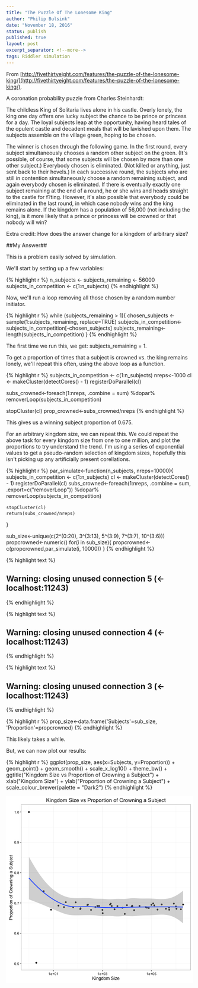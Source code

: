 ```yaml
---
title: "The Puzzle Of The Lonesome King"
author: "Philip Bulsink"
date: "November 18, 2016"
status: publish
published: true
layout: post
excerpt_separator: <!--more-->
tags: Riddler simulation
---
```

 

 
From [http://fivethirtyeight.com/features/the-puzzle-of-the-lonesome-king/](http://fivethirtyeight.com/features/the-puzzle-of-the-lonesome-king/).
 
A coronation probability puzzle from Charles Steinhardt:
 
The childless King of Solitaria lives alone in his castle. Overly lonely, the king one day offers one lucky subject the chance to be prince or princess for a day. The loyal subjects leap at the opportunity, having heard tales of the opulent castle and decadent meals that will be lavished upon them. The subjects assemble on the village green, hoping to be chosen.
 
The winner is chosen through the following game. In the first round, every subject simultaneously chooses a random other subject on the green. (It's possible, of course, that some subjects will be chosen by more than one other subject.) Everybody chosen is eliminated. (Not killed or anything, just sent back to their hovels.) In each successive round, the subjects who are still in contention simultaneously choose a random remaining subject, and again everybody chosen is eliminated. If there is eventually exactly one subject remaining at the end of a round, he or she wins and heads straight to the castle for f?ting. However, it's also possible that everybody could be eliminated in the last round, in which case nobody wins and the king remains alone. If the kingdom has a population of 56,000 (not including the king), is it more likely that a prince or princess will be crowned or that nobody will win?
 
Extra credit: How does the answer change for a kingdom of arbitrary size?
 
##My Answer##
 
This is a problem easily solved by simulation.
 
We'll start by setting up a few variables:

{% highlight r %}
n_subjects <- subjects_remaining <- 56000
subjects_in_competition <- c(1:n_subjects)
{% endhighlight %}
 
Now, we'll run a loop removing all those chosen by a random number initiator.
 

{% highlight r %}
while (subjects_remaining > 1){
    chosen_subjects <- sample(1:subjects_remaining, replace=TRUE)
    subjects_in_competition<-subjects_in_competition[-chosen_subjects]
    subjects_remaining<-length(subjects_in_competition)
}
{% endhighlight %}
 
The first time we run this, we get: subjects_remaining = 1.
 
To get a proportion of times that a subject is crowned vs. the king remains lonely, we'll repeat this often, using the above loop as a function.
 

 

{% highlight r %}
subjects_in_competition <- c(1:n_subjects)
nreps<-1000
cl <- makeCluster(detectCores() - 1)
registerDoParallel(cl)
 
subs_crowned<-foreach(1:nreps, .combine = sum) %dopar% removerLoop(subjects_in_competition)

stopCluster(cl)
prop_crowned<-subs_crowned/nreps
{% endhighlight %}
 
This gives us a winning subject proportion of  0.675.
 
For an arbitrary kingdom size, we can repeat this. We could repeat the above task for every kingdom size from one to one million, and plot the proportions to try understand the trend. I'm using a series of exponential values to get a pseudo-random selection of kingdom sizes, hopefully this isn't picking up any artificially present corellations.
 
 

{% highlight r %}
par_simulate<-function(n_subjects, nreps=10000){
    subjects_in_competition <- c(1:n_subjects)
    cl <- makeCluster(detectCores() - 1)
    registerDoParallel(cl)
    subs_crowned<-foreach(1:nreps, .combine = sum, .export=c("removerLoop")) %dopar% removerLoop(subjects_in_competition)
    
    stopCluster(cl)
    return(subs_crowned/nreps)
}
 
sub_size<-unique(c(2^(0:20), 3^(3:13), 5^(3:9), 7^(3:7), 10^(3:6)))
propcrowned<-numeric()
for(i in sub_size){
    propcrowned<-c(propcrowned,par_simulate(i, 10000))
}
{% endhighlight %}



{% highlight text %}
## Warning: closing unused connection 5 (<-localhost:11243)
{% endhighlight %}



{% highlight text %}
## Warning: closing unused connection 4 (<-localhost:11243)
{% endhighlight %}



{% highlight text %}
## Warning: closing unused connection 3 (<-localhost:11243)
{% endhighlight %}



{% highlight r %}
prop_size<-data.frame('Subjects'=sub_size, 'Proportion'=propcrowned)
{% endhighlight %}
 
This likely takes a while.
 
But, we can now plot our results:

{% highlight r %}
ggplot(prop_size, aes(x=Subjects, y=Proportion)) +
    geom_point() +
    geom_smooth() +
    scale_x_log10() +
    theme_bw() +
    ggtitle("Kingdom Size vs Proportion of Crowning a Subject") +
    xlab("Kingdom Size") +
    ylab("Proportion of Crowning a Subject") +
    scale_colour_brewer(palette = "Dark2")
{% endhighlight %}

![plot of chunk plot_lonesome_king](/images/plot_lonesome_king-1.png)
 
